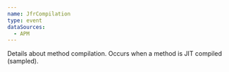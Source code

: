 ```yaml
---
name: JfrCompilation
type: event
dataSources:
  - APM
---
```


Details about method compilation. Occurs when a method is JIT compiled (sampled).